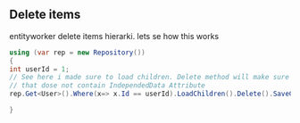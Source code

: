 ## Delete items 
entityworker delete items hierarki. lets se how this works

```csharp
using (var rep = new Repository())
{
int userId = 1;
// See here i made sure to load children. Delete method will make sure to delete all children 
// that dose not contain IndependedData Attribute
rep.Get<User>().Where(x=> x.Id == userId).LoadChildren().Delete().SaveChanges();

}


```

